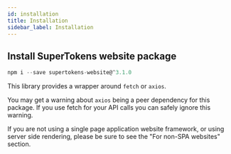 ```yaml
---
id: installation
title: Installation
sidebar_label: Installation
---
```


## Install SuperTokens website package
```js
npm i --save supertokens-website@^3.1.0
```

This library provides a wrapper around ```fetch``` or ```axios```.

You may get a warning about ```axios``` being a peer dependency for this package. If you use fetch for your API calls you can safely ignore this warning.

<div class="specialNote">
If you are not using a single page application website framework, or using server side rendering, please be sure to see the "For non-SPA websites" section.
</div>